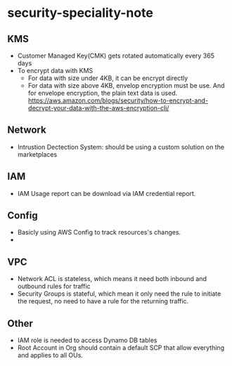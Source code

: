 # security-speciality-note

## KMS
- Customer Managed Key(CMK) gets rotated automatically every 365 days
- To encrypt data with KMS
  - For data with size under 4KB, it can be encrypt directly
  - For data with size above 4KB, envelop encryption must be use. And for envelope encryption, the plain text data is used.
  https://aws.amazon.com/blogs/security/how-to-encrypt-and-decrypt-your-data-with-the-aws-encryption-cli/

## Network
- Intrustion Dectection System: should be using a custom solution on the marketplaces

## IAM
- IAM Usage report can be download via IAM credential report.

## Config
- Basicly using AWS Config to track resources's changes.
- 

## VPC
- Network ACL is stateless, which means it need both inbound and outbound rules for traffic
- Security Groups is stateful, which mean it only need the rule to initiate the request, no need to have a rule for the returning traffic.

## Other
- IAM role is needed to access Dynamo DB tables
- Root Account in Org should contain a default SCP that allow everything and applies to all OUs.
